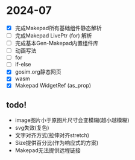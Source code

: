 # 2024-07

- [x] 完成Makepad所有基础组件静态解析
- [ ] 完成Makepad LivePtr (for) 解析
- [ ] 完成基本Gen-Makepad内置组件库
- [ ] 动画写法
- [ ] for
- [ ] if-else
- [x] gosim.org静态网页
- [x] wasm
- [x] Makepad WidgetRef (as_prop)

## todo!
- image图片小于原图片尺寸会变模糊(越小越模糊)
- svg失效(复色)
- 文字对齐方式(拉伸对齐stretch)
- Size提供百分比(作为响应式的方案)
- Makepad无法提供远程链接
